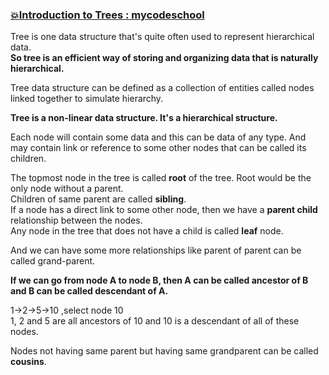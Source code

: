 ### [:boom:Introduction to Trees : mycodeschool](https://www.youtube.com/watch?v=qH6yxkw0u78&list=PL-pUjcDnciX3Z5AEE8HHRrcfj-987Ia94)   
Tree is one data structure that's quite often used to represent hierarchical data.    
**So tree is an efficient way of storing and organizing data that is naturally hierarchical.**   

Tree data structure can be defined as a collection of entities called nodes linked together to 
simulate hierarchy.       

**Tree is a non-linear data structure. It's a hierarchical structure.**        

Each node will contain some data and this can be data of any type. And may contain link or reference to some other nodes that can be called its children.       

The topmost node in the tree is called **root** of the tree. Root would be the only node without a parent.     
Children of same parent are called **sibling**.     
If a node has a direct link to some other node, then we have a **parent child** relationship between the nodes.    
Any node in the tree that does not have a child is called **leaf** node.    

And we can have some more relationships like parent of parent can be called grand-parent.     

**If we can go from node A to node B, then A can be called ancestor of B and B can be called descendant of A.**    

1->2->5->10  ,select node 10     
1, 2 and 5 are all ancestors of 10 and 10 is a descendant of all of these nodes.     

Nodes not having same parent but having same grandparent can be called **cousins**.   





